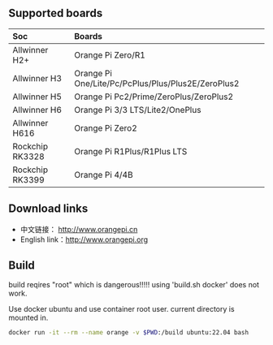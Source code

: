 ## Supported boards

Soc | Boards |
|:--|:--|
| Allwinner H2+ | Orange Pi Zero/R1 |
| Allwinner H3 | Orange Pi One/Lite/Pc/PcPlus/Plus/Plus2E/ZeroPlus2 | 
| Allwinner H5 | Orange Pi Pc2/Prime/ZeroPlus/ZeroPlus2| 
| Allwinner H6 | Orange Pi 3/3 LTS/Lite2/OnePlus| 
| Allwinner H616 | Orange Pi Zero2 | 
| Rockchip RK3328 | Orange Pi R1Plus/R1Plus LTS| 
| Rockchip RK3399 | Orange Pi 4/4B | 

## Download links

- 中文链接：     http://www.orangepi.cn
- English link：http://www.orangepi.org

## Build

build reqires "root" which is dangerous!!!!! using 'build.sh docker' does not work.

Use docker ubuntu and use container root user. current directory is mounted in.
~~~sh
docker run -it --rm --name orange -v $PWD:/build ubuntu:22.04 bash
~~~
